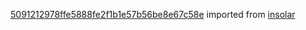 [5091212978ffe5888fe2f1b1e57b56be8e67c58e](https://github.com/insolar/insolar/commit/5091212978ffe5888fe2f1b1e57b56be8e67c58e) imported from [insolar](https://github.com/insolar/insolar)
